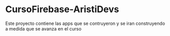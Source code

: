 # CursoFirebase-AristiDevs
Este proyecto contiene las apps que se contruyeron y se iran construyendo a medida que se avanza en el curso
